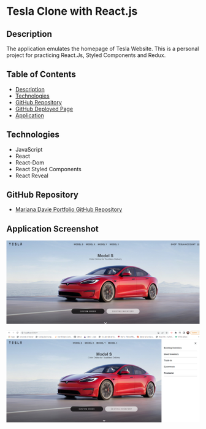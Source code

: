 # Tesla Clone with React.js


## Description 

The application emulates the homepage of Tesla Website.
This is a personal project for practicing React.Js, Styled Components and Redux.



## Table of Contents

* [Description](#description)
* [Technologies](#technologies)
* [GitHub Repository](#Github)
* [GitHub Deployed Page](#Github)
* [Application](#application)


## Technologies 

* JavaScript
* React
* React-Dom
* React Styled Components
* React Reveal

## GitHub Repository

* [Mariana Davie Portfolio GitHub Repository ](https://github.com/mhdavie/Tesla-Clone-with-ReactJS-)




## Application Screenshot

![](/public/images/tesla01.png)

![](/public/images/tesla02.png)